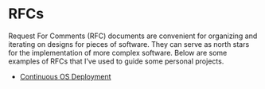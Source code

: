 # RFCs

Request For Comments (RFC) documents are convenient for organizing and iterating on designs for pieces of software. They can serve as north stars for the implementation of more complex software. Below are some examples of RFCs that I've used to guide some personal projects.

- [Continuous OS Deployment](./002.oscd.md)

